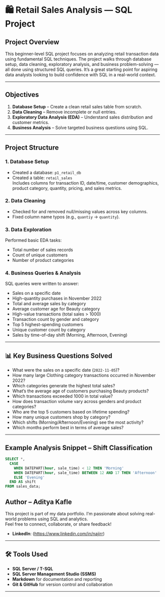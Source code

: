 # 🛍 Retail Sales Analysis — SQL Project

##  Project Overview

This beginner-level SQL project focuses on analyzing retail transaction data using fundamental SQL techniques. The project walks through database setup, data cleaning, exploratory analysis, and business problem-solving — all done using structured SQL queries. It’s a great starting point for aspiring data analysts looking to build confidence with SQL in a real-world context.

---

##  Objectives

1. **Database Setup** – Create a clean retail sales table from scratch.
2. **Data Cleaning** – Remove incomplete or null entries.
3. **Exploratory Data Analysis (EDA)** – Understand sales distribution and customer metrics.
4. **Business Analysis** – Solve targeted business questions using SQL.

---

##  Project Structure

###  1. Database Setup

- Created a database: `p1_retail_db`
- Created a table: `retail_sales`  
  Includes columns for transaction ID, date/time, customer demographics, product category, quantity, pricing, and sales metrics.

###  2. Data Cleaning

- Checked for and removed null/missing values across key columns.
- Fixed column name typos (e.g., `quantiy` → `quantity`).

###  3. Data Exploration

Performed basic EDA tasks:

- Total number of sales records
- Count of unique customers
- Number of product categories

###  4. Business Queries & Analysis

SQL queries were written to answer:

- Sales on a specific date
- High-quantity purchases in November 2022
- Total and average sales by category
- Average customer age for Beauty category
- High-value transactions (total sales > 1000)
- Transaction count by gender and category
- Top 5 highest-spending customers
- Unique customer count by category
- Sales by time-of-day shift (Morning, Afternoon, Evening)

---

## 📊 Key Business Questions Solved

-  What were the sales on a specific date (`2022-11-05`)?
-  How many large Clothing category transactions occurred in November 2022?
-  Which categories generate the highest total sales?
-  What’s the average age of customers purchasing Beauty products?
-  Which transactions exceeded 1000 in total value?
-  How does transaction volume vary across genders and product categories?
-  Who are the top 5 customers based on lifetime spending?
-  How many unique customers shop by category?
-  Which shifts (Morning/Afternoon/Evening) see the most activity?
-  Which months perform best in terms of average sales?

---

##  Example Analysis Snippet – Shift Classification

```sql
SELECT *,
  CASE
    WHEN DATEPART(hour, sale_time) < 12 THEN 'Morning'
    WHEN DATEPART(hour, sale_time) BETWEEN 12 AND 17 THEN 'Afternoon'
    ELSE 'Evening'
  END AS shift
FROM sales_data;
```

##  Author – Aditya Kafle

This project is part of my data portfolio. I'm passionate about solving real-world problems using SQL and analytics.  
Feel free to connect, collaborate, or share feedback!

-  **LinkedIn**: (https://www.linkedin.com/in/najirr)  

---

## 🛠 Tools Used

- **SQL Server / T-SQL**
- **SQL Server Management Studio (SSMS)**
- **Markdown** for documentation and reporting
- **Git & GitHub** for version control and collaboration

---




